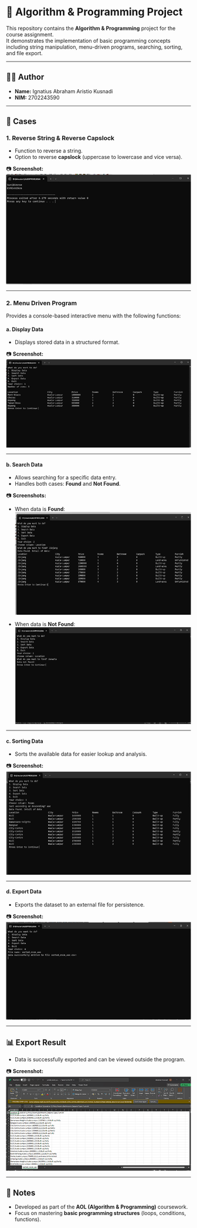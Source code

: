 # 📘 Algorithm & Programming Project

This repository contains the **Algorithm & Programming** project for the course assignment.  
It demonstrates the implementation of basic programming concepts including string manipulation, menu-driven programs, searching, sorting, and file export.

---

## 👨‍💻 Author
- **Name:** Ignatius Abraham Aristio Kusnadi  
- **NIM:** 2702243590  

---

## 📌 Cases

### 1. Reverse String & Reverse Capslock
- Function to reverse a string.  
- Option to reverse **capslock** (uppercase to lowercase and vice versa).  

📷 **Screenshot:**  
![Reverse String](screenshots/Reverse.png)

---

### 2. Menu Driven Program
Provides a console-based interactive menu with the following functions:

#### a. Display Data
- Displays stored data in a structured format.  

📷 **Screenshot:**  
![Display Data](screenshots/Display.png)

---

#### b. Search Data
- Allows searching for a specific data entry.  
- Handles both cases: **Found** and **Not Found**.  

📷 **Screenshots:**  
- When data is **Found**:  
  ![Search Data Found](screenshots/Search_found.png)  

- When data is **Not Found**:  
  ![Search Data Not Found](screenshots/Search_notfound.png)  

---

#### c. Sorting Data
- Sorts the available data for easier lookup and analysis.  

📷 **Screenshot:**  
![Sorting Data](screenshots/Sort.png)

---

#### d. Export Data
- Exports the dataset to an external file for persistence.  

📷 **Screenshot:**  
![Export Data](screenshots/Export.png)

---

## 📊 Export Result
- Data is successfully exported and can be viewed outside the program.  

📷 **Screenshot:**  
![Export Result](screenshots/Result.png)

---

## 📝 Notes
- Developed as part of the **AOL (Algorithm & Programming)** coursework.  
- Focus on mastering **basic programming structures** (loops, conditions, functions).  
